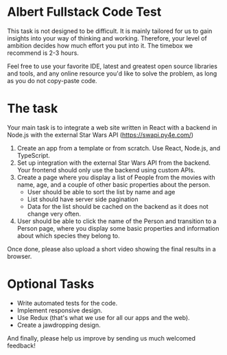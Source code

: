 # Albert Fullstack Code Test
This task is not designed to be difficult. It is mainly tailored for us to gain insights into your way of thinking and working. Therefore, your level of ambition decides how much effort you put into it. The timebox we recommend is 2-3 hours. 

Feel free to use your favorite IDE, latest and greatest open source libraries and tools, and any online resource you'd like to solve the problem, as long as you do not copy-paste code.

# The task
Your main task is to integrate a web site written in React with a backend in Node.js with the external Star Wars API (https://swapi.py4e.com/)

1. Create an app from a template or from scratch. Use React, Node.js, and TypeScript.
2. Set up integration with the external Star Wars API from the backend. Your frontend should only use the backend using custom APIs.
3. Create a page where you display a list of People from the movies with name, age, and a couple of other basic properties about the person.
    * User should be able to sort the list by name and age
    * List should have server side pagination
    * Data for the list should be cached on the backend as it does not change very often.
4. User should be able to click the name of the Person and transition to a Person page, where you display some basic properties and information about which species they belong to.

Once done, please also upload a short video showing the final results in a browser.

# Optional Tasks
* Write automated tests for the code.
* Implement responsive design.
* Use Redux (that's what we use for all our apps and the web).
* Create a jawdropping design.

And finally, please help us improve by sending us much welcomed feedback!
